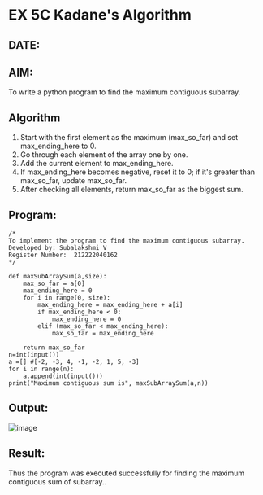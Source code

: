 # EX 5C Kadane's Algorithm
## DATE:
## AIM:
To write a python program to find the maximum contiguous subarray.
## Algorithm
1. Start with the first element as the maximum (max_so_far) and set max_ending_here to 0.
2. Go through each element of the array one by one.
3. Add the current element to max_ending_here.
4. If max_ending_here becomes negative, reset it to 0; if it's greater than max_so_far, update max_so_far.
5. After checking all elements, return max_so_far as the biggest sum.

## Program:
```
/*
To implement the program to find the maximum contiguous subarray.
Developed by: Subalakshmi V
Register Number:  212222040162
*/
```
```
def maxSubArraySum(a,size):
    max_so_far = a[0]
    max_ending_here = 0
    for i in range(0, size):
        max_ending_here = max_ending_here + a[i]
        if max_ending_here < 0:
            max_ending_here = 0
        elif (max_so_far < max_ending_here):
            max_so_far = max_ending_here
              
    return max_so_far
n=int(input())  
a =[] #[-2, -3, 4, -1, -2, 1, 5, -3]
for i in range(n):
    a.append(int(input()))
print("Maximum contiguous sum is", maxSubArraySum(a,n))
```
## Output:
![image](https://github.com/user-attachments/assets/7b35d262-9582-48af-9507-978e041408d0)

## Result:
Thus the program was executed successfully for finding the maximum contiguous sum of subarray..
